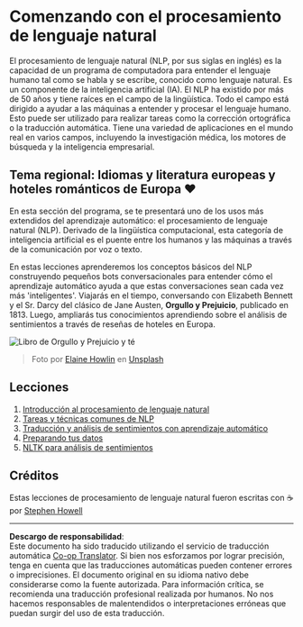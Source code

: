 <!--
CO_OP_TRANSLATOR_METADATA:
{
  "original_hash": "1eb379dc2d0c9940b320732d16083778",
  "translation_date": "2025-09-04T00:33:20+00:00",
  "source_file": "6-NLP/README.md",
  "language_code": "es"
}
-->
# Comenzando con el procesamiento de lenguaje natural

El procesamiento de lenguaje natural (NLP, por sus siglas en inglés) es la capacidad de un programa de computadora para entender el lenguaje humano tal como se habla y se escribe, conocido como lenguaje natural. Es un componente de la inteligencia artificial (IA). El NLP ha existido por más de 50 años y tiene raíces en el campo de la lingüística. Todo el campo está dirigido a ayudar a las máquinas a entender y procesar el lenguaje humano. Esto puede ser utilizado para realizar tareas como la corrección ortográfica o la traducción automática. Tiene una variedad de aplicaciones en el mundo real en varios campos, incluyendo la investigación médica, los motores de búsqueda y la inteligencia empresarial.

## Tema regional: Idiomas y literatura europeas y hoteles románticos de Europa ❤️

En esta sección del programa, se te presentará uno de los usos más extendidos del aprendizaje automático: el procesamiento de lenguaje natural (NLP). Derivado de la lingüística computacional, esta categoría de inteligencia artificial es el puente entre los humanos y las máquinas a través de la comunicación por voz o texto.

En estas lecciones aprenderemos los conceptos básicos del NLP construyendo pequeños bots conversacionales para entender cómo el aprendizaje automático ayuda a que estas conversaciones sean cada vez más 'inteligentes'. Viajarás en el tiempo, conversando con Elizabeth Bennett y el Sr. Darcy del clásico de Jane Austen, **Orgullo y Prejuicio**, publicado en 1813. Luego, ampliarás tus conocimientos aprendiendo sobre el análisis de sentimientos a través de reseñas de hoteles en Europa.

![Libro de Orgullo y Prejuicio y té](../../../translated_images/p&p.279f1c49ecd889419e4ce6206525e9aa30d32a976955cd24daa636c361c6391f.es.jpg)
> Foto por <a href="https://unsplash.com/@elaineh?utm_source=unsplash&utm_medium=referral&utm_content=creditCopyText">Elaine Howlin</a> en <a href="https://unsplash.com/s/photos/pride-and-prejudice?utm_source=unsplash&utm_medium=referral&utm_content=creditCopyText">Unsplash</a>
  
## Lecciones

1. [Introducción al procesamiento de lenguaje natural](1-Introduction-to-NLP/README.md)
2. [Tareas y técnicas comunes de NLP](2-Tasks/README.md)
3. [Traducción y análisis de sentimientos con aprendizaje automático](3-Translation-Sentiment/README.md)
4. [Preparando tus datos](4-Hotel-Reviews-1/README.md)
5. [NLTK para análisis de sentimientos](5-Hotel-Reviews-2/README.md)

## Créditos 

Estas lecciones de procesamiento de lenguaje natural fueron escritas con ☕ por [Stephen Howell](https://twitter.com/Howell_MSFT)

---

**Descargo de responsabilidad**:  
Este documento ha sido traducido utilizando el servicio de traducción automática [Co-op Translator](https://github.com/Azure/co-op-translator). Si bien nos esforzamos por lograr precisión, tenga en cuenta que las traducciones automáticas pueden contener errores o imprecisiones. El documento original en su idioma nativo debe considerarse como la fuente autorizada. Para información crítica, se recomienda una traducción profesional realizada por humanos. No nos hacemos responsables de malentendidos o interpretaciones erróneas que puedan surgir del uso de esta traducción.